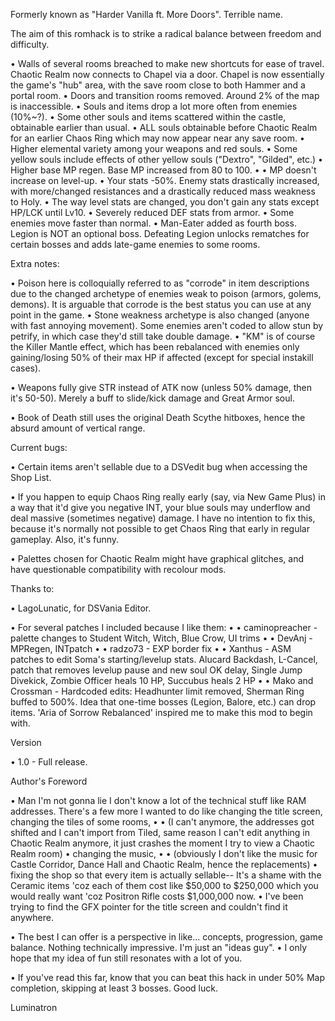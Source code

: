 Formerly known as "Harder Vanilla ft. More Doors". Terrible name.

The aim of this romhack is to strike a radical balance between freedom and difficulty.

• Walls of several rooms breached to make new shortcuts for ease of travel. Chaotic Realm now connects to Chapel via a door. Chapel is now essentially the game's "hub" area, with the save room close to both Hammer and a  portal room.
• Doors and transition rooms removed. Around 2% of the map is inaccessible.
• Souls and items drop a lot more often from enemies (10%~?).
• Some other souls and items scattered within the castle, obtainable earlier than usual.
• ALL souls obtainable before Chaotic Realm for an earlier Chaos Ring which may now appear near any save room. 
• Higher elemental variety among your weapons and red souls.
• Some yellow souls include effects of other yellow souls ("Dextro", "Gilded", etc.)
• Higher base MP regen. Base MP increased from 80 to 100.
• 
• MP doesn't increase on level-up.
• Your stats -50%. Enemy stats drastically increased, with more/changed resistances and a drastically reduced mass weakness to Holy.
• The way level stats are changed, you don't gain any stats except HP/LCK until Lv10.
• Severely reduced DEF stats from armor.
• Some enemies move faster than normal.
• Man-Eater added as fourth boss. Legion is NOT an optional boss. Defeating Legion unlocks rematches for certain bosses and adds late-game enemies to some rooms.

Extra notes:

• Poison here is colloquially referred to as "corrode" in item descriptions due to the changed archetype of enemies weak to poison (armors, golems, demons). It is arguable that corrode is the best status you can use at any point in the game.
• Stone weakness archetype is also changed (anyone with fast annoying movement). Some enemies aren't coded to allow stun by petrify, in which case they'd still take double damage.
• "KM" is of course the Killer Mantle effect, which has been rebalanced with enemies only gaining/losing 50% of their max HP if affected (except for special instakill cases).

• Weapons fully give STR instead of ATK now (unless 50% damage, then it's 50-50). Merely a buff to slide/kick damage and Great Armor soul.

• Book of Death still uses the original Death Scythe hitboxes, hence the absurd amount of vertical range.

Current bugs:

• Certain items aren't sellable due to a DSVedit bug when accessing the Shop List.

• If you happen to equip Chaos Ring really early (say, via New Game Plus) in a way that it'd give you negative INT, your blue souls may underflow and deal massive (sometimes negative) damage. I have no intention to fix this, because it's normally not possible to get Chaos Ring that early in regular gameplay. Also, it's funny.

• Palettes chosen for Chaotic Realm might have graphical glitches, and have questionable compatibility with recolour mods.

Thanks to:

• LagoLunatic, for DSVania Editor.

• For several patches I included because I like them:
• • caminopreacher - palette changes to Student Witch, Witch, Blue Crow, UI trims
• • DevAnj - MPRegen, INTpatch
• • radzo73 - EXP border fix
• • Xanthus - ASM patches to edit Soma's starting/levelup stats. Alucard Backdash, L-Cancel, patch that removes levelup pause and new soul OK delay, Single Jump Divekick, Zombie Officer heals 10 HP, Succubus heals 2 HP
• • Mako and Crossman - Hardcoded edits: Headhunter limit removed, Sherman Ring buffed to 500%. Idea that one-time bosses (Legion, Balore, etc.) can drop items. 'Aria of Sorrow Rebalanced' inspired me to make this mod to begin with.

Version

• 1.0 - Full release.

Author's Foreword

• Man I'm not gonna lie I don't know a lot of the technical stuff like RAM addresses. There's a few more I wanted to do like changing the title screen, changing the tiles of some rooms,
• • (I can't anymore, the addresses got shifted and I can't import from Tiled, same reason I can't edit anything in Chaotic Realm anymore, it just crashes the moment I try to view a Chaotic Realm room)
• changing the music,
• • (obviously I don't like the music for Castle Corridor, Dance Hall and Chaotic Realm, hence the replacements)
• fixing the shop so that every item is actually sellable-- It's a shame with the Ceramic items 'coz each of them cost like $50,000 to $250,000 which you would really want 'coz Positron Rifle costs $1,000,000 now.
• I've been trying to find the GFX pointer for the title screen and couldn't find it anywhere.

• The best I can offer is a perspective in like... concepts, progression, game balance. Nothing technically impressive. I'm just an "ideas guy".
• I only hope that my idea of fun still resonates with a lot of you.

• If you've read this far, know that you can beat this hack in under 50% Map completion, skipping at least 3 bosses. Good luck.

Luminatron
